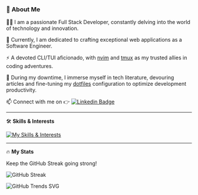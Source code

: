 ### :space_invader: **About Me**

:man_technologist: I am a passionate Full Stack Developer, constantly delving into the world of technology and innovation.

:telescope: Currently, I am dedicated to crafting exceptional web applications as a Software Engineer.

:zap: A devoted CLI/TUI aficionado, with [nvim](https://github.com/itsphurin/nvim) and [tmux](https://github.com/itsphurin/dotfiles/blob/6d70bdbd75539cca15b49b0ba074876a52c48bda/tmux/tmux.conf) as my trusted allies in coding adventures.

:seedling: During my downtime, I immerse myself in tech literature, devouring articles and fine-tuning my [dotfiles](https://github.com/itsphurin/dotfiles) configuration to optimize development productivity.

:mailbox: Connect with me on :point_right: [![Linkedin Badge](https://img.shields.io/badge/-phurninutw-blue?style=flat&logo=Linkedin&logoColor=white)](https://www.linkedin.com/in/phurinutw/)

---

:hammer_and_wrench: **Skills & Interests**

[![My Skills & Interests](https://skillicons.dev/icons?i=apollo,apple,arch,arduino,bash,bootstrap,docker,express,figma,git,github,go,gcp,grafana,graphql,kafka,linux,lua,materialui,mongodb,mysql,neovim,nextjs,nodejs,postgres,prometheus,raspberrypi,react,redis,regex,sentry,tailwind,ubuntu,js,html,css&perline=18)](https://skillicons.dev)

---

:fire: **My Stats**

Keep the GitHub Streak going strong!

![GitHub Streak](https://github-readme-streak-stats.herokuapp.com/?user=itsphurin)

![GitHub Trends SVG](https://api.githubtrends.io/user/svg/itsphurin/langs?time_range=all_time&include_private=true&compact=true&use_percent=true&loc_metric=changed)

<!-- ![GitHub Stats](https://github-readme-stats.vercel.app/api?username=itsphurin&show_icons=true) -->

<!-- ![Top Languages](https://github-readme-stats.vercel.app/api/top-langs/?username=itsphurin&layout=compact) -->

<!-- --- -->
<!---->
<!-- ### :sparkling_heart: My workspace : -->

<!--
**itsphurin/itsphurin** is a ✨ _special_ ✨ repository because its `README.md` (this file) appears on your GitHub profile.

Here are some ideas to get you started:

- 🔭 I’m currently working on ...
- 🌱 I’m currently learning ...
- 👯 I’m looking to collaborate on ...
- 🤔 I’m looking for help with ...
- 💬 Ask me about ...
- 📫 How to reach me: ...
- 😄 Pronouns: ...
- ⚡ Fun fact: ...
-->

